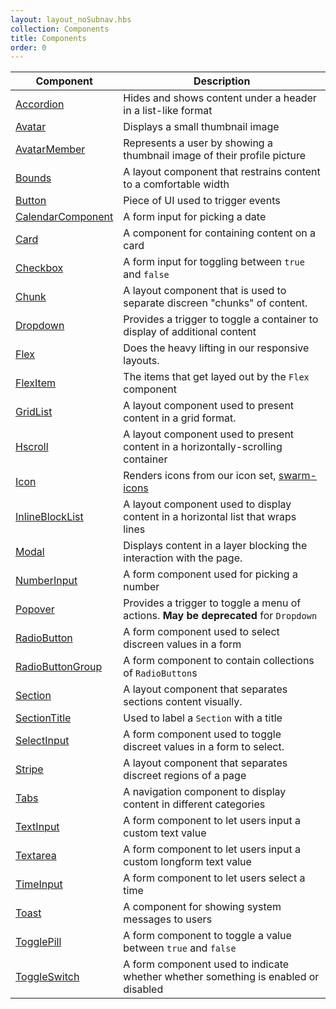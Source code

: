 ```yaml
---
layout: layout_noSubnav.hbs
collection: Components
title: Components
order: 0
---
```


| Component                                 | Description                                                                           |
| ----------------------------------------- | ------------------------------------------------------------------------------------- |
| [Accordion](http://bit.ly/2xbK6HJ)        | Hides and shows content under a header in a list-like format                          |
| [Avatar](http://bit.ly/2w9Ua7p)           | Displays a small thumbnail image                                                      |
| [AvatarMember](http://bit.ly/2fS1Y72)     | Represents a user by showing a thumbnail image of their profile picture               |
| [Bounds](http://bit.ly/2uYUMZK)           | A layout component that restrains content to a comfortable width                      |
| [Button](http://bit.ly/2w9LePi)           | Piece of UI used to trigger events                                                    |
| [CalendarComponent](http://bit.ly/2CF3z6v) | A form input for picking a date                                        |
| [Card](http://bit.ly/2oQMTqw)             | A component for containing content on a card                                         |
| [Checkbox](http://bit.ly/2uYPrS3)         | A form input for toggling between `true` and `false`                                  |
| [Chunk](http://bit.ly/2v8I9dV)            | A layout component that is used to separate discreen "chunks" of content.             |
| [Dropdown](http://bit.ly/2w9NaaH)         | Provides a trigger to toggle a container to display of additional content             |
| [Flex](http://bit.ly/2uZbpV6)             | Does the heavy lifting in our responsive layouts.                                     |
| [FlexItem](http://bit.ly/2wpnOp2)         | The items that get layed out by the `Flex` component                                  |
| [GridList](http://bit.ly/2uZsePy)         | A layout component used to present content in a grid format.                          |
| [Hscroll](http://bit.ly/2ifh47N)          | A layout component used to present content in a horizontally-scrolling container      |
| [Icon](http://bit.ly/2v8MQEC)             | Renders icons from our icon set, [swarm-icons](https://github.com/meetup/swarm-icons) |
| [InlineBlockList](http://bit.ly/2vQEK5l)  | A layout component used to display content in a horizontal list that wraps lines      |
| [Modal](http://bit.ly/2fRzzyg)            | Displays content in a layer blocking the interaction with the page.                   |
| [NumberInput](http://bit.ly/2ie76U4)      | A form component used for picking a number                                            |
| [Popover](http://bit.ly/2whNPqP)          | Provides a trigger to toggle a menu of actions. **May be deprecated** for `Dropdown`  |
| [RadioButton](http://bit.ly/2vPY4zL)      | A form component used to select discreen values in a form                             |
| [RadioButtonGroup](http://bit.ly/2vLtLMg) | A form component to contain collections of `RadioButton`s                             |
| [Section](http://bit.ly/2v9vmrA)          | A layout component that separates sections content visually.                          |
| [SectionTitle](http://bit.ly/2w9YlQD)     | Used to label a `Section` with a title                                                |
| [SelectInput](http://bit.ly/2vQ93JC)      | A form component used to toggle discreet values in a form to select.                  |
| [Stripe](http://bit.ly/2vQsyld)           | A layout component that separates discreet regions of a page                          |
| [Tabs](http://bit.ly/2whTzAR)             | A navigation component to display content in different categories                     |
| [TextInput](http://bit.ly/2fSJqDN)        | A form component to let users input a custom text value                               |
| [Textarea](http://bit.ly/2wYuOqC)         | A form component to let users input a custom longform text value                      |
| [TimeInput](http://bit.ly/2uPTEeQ)        | A form component to let users select a time                                           |
| [Toast](http://bit.ly/2D7Xj8v)            | A component for showing system messages to users                                       |
| [TogglePill](http://bit.ly/2id1sS1)       | A form component to toggle a value between `true` and `false`                         |
| [ToggleSwitch](http://bit.ly/2CHalJ3)     | A form component used to indicate whether whether something is enabled or disabled |

